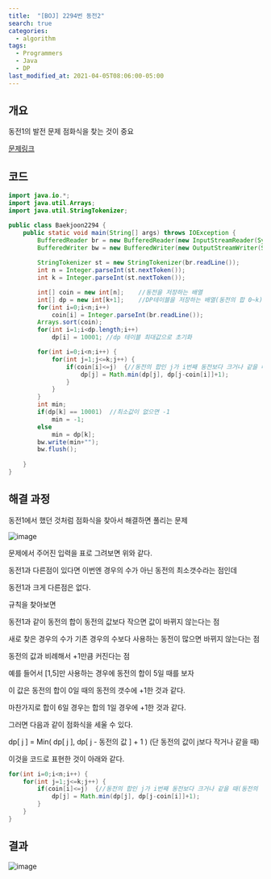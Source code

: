 ```yaml
---
title:  "[BOJ] 2294번 동전2"
search: true
categories: 
  - algorithm
tags:
  - Programmers
  - Java
  - DP
last_modified_at: 2021-04-05T08:06:00-05:00
---
```


## 개요

동전1의 발전 문제 점화식을 찾는 것이 중요

[문제링크](https://www.acmicpc.net/problem/2294)


## 코드

```java
import java.io.*;
import java.util.Arrays;
import java.util.StringTokenizer;

public class Baekjoon2294 {
    public static void main(String[] args) throws IOException {
        BufferedReader br = new BufferedReader(new InputStreamReader(System.in));
        BufferedWriter bw = new BufferedWriter(new OutputStreamWriter(System.out));
        
        StringTokenizer st = new StringTokenizer(br.readLine());
        int n = Integer.parseInt(st.nextToken());
        int k = Integer.parseInt(st.nextToken());

        int[] coin = new int[n];    //동전을 저장하는 배열  
        int[] dp = new int[k+1];    //DP테이블을 저장하는 배열(동전의 합 0~k)
        for(int i=0;i<n;i++) 
            coin[i] = Integer.parseInt(br.readLine());
        Arrays.sort(coin);
        for(int i=1;i<dp.length;i++)
            dp[i] = 10001; //dp 테이블 최대값으로 초기화

        for(int i=0;i<n;i++) {
            for(int j=1;j<=k;j++) {
                if(coin[i]<=j)  {//동전의 합인 j가 i번째 동전보다 크거나 같을 때(동전의 합에 최소한 i번째 동전이 들어갈 수 있을 때)
                    dp[j] = Math.min(dp[j], dp[j-coin[i]]+1);
                }
            }
        }
        int min;
        if(dp[k] == 10001)  //최소값이 없으면 -1
            min = -1;
        else
            min = dp[k];
        bw.write(min+"");
        bw.flush();
        
    }
}
```

## 해결 과정

동전1에서 했던 것처럼 점화식을 찾아서 해결하면 풀리는 문제

![image](https://user-images.githubusercontent.com/47655983/102254451-f3c80080-3f4b-11eb-833e-43febad333ce.png)

문제에서 주어진 입력을 표로 그려보면 위와 같다.

동전1과 다른점이 있다면 이번엔 경우의 수가 아닌 동전의 최소갯수라는 점인데

동전1과 크게 다른점은 없다.

규칙을 찾아보면 

동전1과 같이 동전의 합이 동전의 값보다 작으면 값이 바뀌지 않는다는 점

새로 찾은 경우의 수가 기존 경우의 수보다 사용하는 동전이 많으면 바뀌지 않는다는 점

동전의 값과 비례해서 +1만큼 커진다는 점

예를 들어서 [1,5]만 사용하는 경우에 동전의 합이 5일 때를 보자

이 값은 동전의 합이 0일 때의 동전의 갯수에 +1한 것과 같다.

마찬가지로 합이 6일 경우는 합의 1일 경우에 +1한 것과 같다.

그러면 다음과 같이 점화식을 세울 수 있다.

dp[ j ] = Min( dp[ j ], dp[ j - 동전의 값 ] + 1 ) (단 동전의 값이 j보다 작거나 같을 때)

이것을 코드로 표현한 것이 아래와 같다.

```java
for(int i=0;i<n;i++) {
    for(int j=1;j<=k;j++) {
        if(coin[i]<=j)  {//동전의 합인 j가 i번째 동전보다 크거나 같을 때(동전의 합에 최소한 i번째 동전이 들어갈 수 있을 때)
            dp[j] = Math.min(dp[j], dp[j-coin[i]]+1);
        }
    }
}
```

## 결과

![image](https://user-images.githubusercontent.com/47655983/102255394-638abb00-3f4d-11eb-9281-918578dcb06b.png)